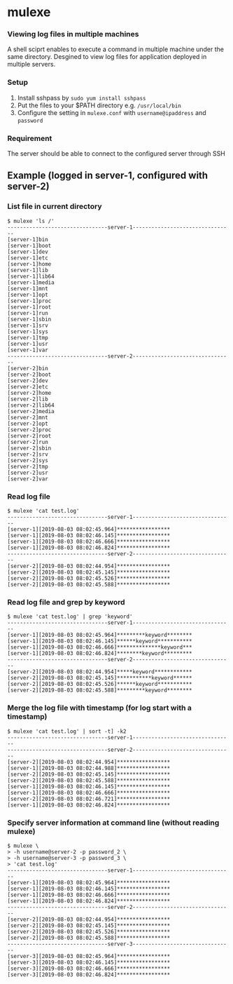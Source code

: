 # mulexe
### Viewing log files in multiple machines

A shell sciprt enables to execute a command in multiple machine under the same directory. Desgined to view log files for application deployed in multiple servers.

### Setup
1. Install sshpass by `sudo yum install sshpass`
2. Put the files to your $PATH directory e.g. `/usr/local/bin`
3. Configure the setting in `mulexe.conf` with `username@ipaddress` and `password`

### Requirement
The server should be able to connect to the configured server through SSH

## Example (logged in server-1, configured with server-2)

### List file in current directory
```
$ mulexe 'ls /'
--------------------------------server-1--------------------------------
[server-1]bin
[server-1]boot
[server-1]dev
[server-1]etc
[server-1]home
[server-1]lib
[server-1]lib64
[server-1]media
[server-1]mnt
[server-1]opt
[server-1]proc
[server-1]root
[server-1]run
[server-1]sbin
[server-1]srv
[server-1]sys
[server-1]tmp
[server-1]usr
[server-1]var
--------------------------------server-2--------------------------------
[server-2]bin
[server-2]boot
[server-2]dev
[server-2]etc
[server-2]home
[server-2]lib
[server-2]lib64
[server-2]media
[server-2]mnt
[server-2]opt
[server-2]proc
[server-2]root
[server-2]run
[server-2]sbin
[server-2]srv
[server-2]sys
[server-2]tmp
[server-2]usr
[server-2]var
```

### Read log file
```
$ mulexe 'cat test.log'
--------------------------------server-1--------------------------------
[server-1][2019-08-03 08:02:45.964]*****************
[server-1][2019-08-03 08:02:46.145]*****************
[server-1][2019-08-03 08:02:46.666]*****************
[server-1][2019-08-03 08:02:46.824]*****************
--------------------------------server-2--------------------------------
[server-2][2019-08-03 08:02:44.954]*****************
[server-2][2019-08-03 08:02:45.145]*****************
[server-2][2019-08-03 08:02:45.526]*****************
[server-2][2019-08-03 08:02:45.588]*****************
```

### Read log file and grep by keyword
```
$ mulexe 'cat test.log' | grep 'keyword'
--------------------------------server-1--------------------------------
[server-1][2019-08-03 08:02:45.964]*********keyword********
[server-1][2019-08-03 08:02:46.145]******keyword***********
[server-1][2019-08-03 08:02:46.666]**************keyword***
[server-1][2019-08-03 08:02:46.824]********keyword*********
--------------------------------server-2--------------------------------
[server-2][2019-08-03 08:02:44.954]*****keyword************
[server-2][2019-08-03 08:02:45.145]***********keyword******
[server-2][2019-08-03 08:02:45.526]******keyword***********
[server-2][2019-08-03 08:02:45.588]*********keyword********
```

### Merge the log file with timestamp (for log start with a timestamp)
```
$ mulexe 'cat test.log' | sort -t] -k2
--------------------------------server-1--------------------------------
--------------------------------server-2--------------------------------
[server-2][2019-08-03 08:02:44.954]*****************
[server-1][2019-08-03 08:02:44.988]*****************
[server-2][2019-08-03 08:02:45.145]*****************
[server-2][2019-08-03 08:02:45.588]*****************
[server-1][2019-08-03 08:02:46.145]*****************
[server-1][2019-08-03 08:02:46.666]*****************
[server-2][2019-08-03 08:02:46.721]*****************
[server-1][2019-08-03 08:02:46.824]*****************
```

### Specify server information at command line (without reading mulexe)
```
$ mulexe \ 
> -h username@server-2 -p password_2 \ 
> -h username@server-3 -p password_3 \
> 'cat test.log'
--------------------------------server-1--------------------------------
[server-1][2019-08-03 08:02:45.964]*****************
[server-1][2019-08-03 08:02:46.145]*****************
[server-1][2019-08-03 08:02:46.666]*****************
[server-1][2019-08-03 08:02:46.824]*****************
--------------------------------server-2--------------------------------
[server-2][2019-08-03 08:02:44.954]*****************
[server-2][2019-08-03 08:02:45.145]*****************
[server-2][2019-08-03 08:02:45.526]*****************
[server-2][2019-08-03 08:02:45.588]*****************
--------------------------------server-3--------------------------------
[server-3][2019-08-03 08:02:45.964]*****************
[server-3][2019-08-03 08:02:46.145]*****************
[server-3][2019-08-03 08:02:46.666]*****************
[server-3][2019-08-03 08:02:46.824]*****************
```
